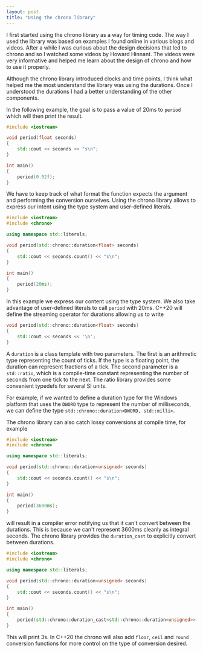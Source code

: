 ```yaml
---
layout: post
title: "Using the chrono library"
---
```


I first started using the chrono library as a way for timing code. The way I
used the library was based on examples I found online in various blogs and
videos. After a while I was curious about the design decisions that led to
chrono and so I watched some videos by Howard Hinnant. The videos were very
informative and helped me learn about the design of chrono and how to use it
properly.

Although the chrono library introduced clocks and time points, I think what
helped me the most understand the library was using the durations. Once I
understood the durations I had a better understanding of the other components.

In the following example, the goal is to pass a value of 20ms to `period` which
will then print the result.

```cpp
#include <iostream>

void period(float seconds)
{
	std::cout << seconds << "s\n";
}

int main()
{
	period(0.02f);
}
```

We have to keep track of what format the function expects the argument and
performing the conversion ourselves.  Using the chrono library allows to
express our intent using the type system and user-defined literals.

```cpp
#include <iostream>
#include <chrono>

using namespace std::literals;

void period(std::chrono::duration<float> seconds)
{
	std::cout << seconds.count() << "s\n";
}

int main()
{
	period(20ms);
}
```

In this example we express our content using the type system. We also take
advantage of user-defined literals to call `period` with 20ms. C++20 will
define the streaming operator for durations allowing us to write

```cpp
void period(std::chrono::duration<float> seconds)
{
	std::cout << seconds << '\n';
}
```

A `duration` is a class template with two parameters. The first is an
arithmetic type representing the count of ticks. If the type is a floating
point, the duration can represent fractions of a tick. The second parameter is
a `std::ratio`, which is a compile-time constant representing the number of
seconds from one tick to the next. The ratio library provides some convenient
typedefs for several SI units.

For example, if we wanted to define a duration type for the Windows platform
that uses the `DWORD` type to represent the number of milliseconds, we can
define the type `std::chrono::duration<DWORD, std::milli>`.

The chrono library can also catch lossy conversions at compile time, for
example

```cpp
#include <iostream>
#include <chrono>

using namespace std::literals;

void period(std::chrono::duration<unsigned> seconds)
{
	std::cout << seconds.count() << "s\n";
}

int main()
{
	period(3600ms);
}
```

will result in a compiler error notifying us that it can't convert between the
durations. This is because we can't represent 3600ms cleanly as integral
seconds. The chrono library provides the `duration_cast` to explicitly convert
between durations.

```cpp
#include <iostream>
#include <chrono>

using namespace std::literals;

void period(std::chrono::duration<unsigned> seconds)
{
	std::cout << seconds.count() << "s\n";
}

int main()
{
	period(std::chrono::duration_cast<std::chrono::duration<unsigned>>(3600ms));
}
```

This will print 3s. In C++20 the chrono will also add `floor`, `ceil` and
`round` conversion functions for more control on the type of conversion
desired.
